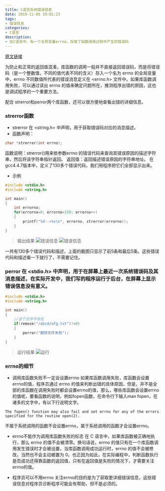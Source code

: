 ```yaml
---
title: C语言系统错误信息
date: 2019-11-05 19:01:23
tags:
- 错误信息
categories:
- C语言
description:
- 在C语言中，有一个全局变量errno，存放了函数调用过程中产生的错误码
---
```


<!--more-->

[原文链接](https://blog.csdn.net/wucz122140729/article/details/98437350)

为防止和正常的返回值混淆，库函数的调用一般并不直接返回错误码，而是将错误码（是一个整数值，不同的值代表不同的含义）存入一个名为 errno 的全局变量中，errno 不同数值所代表的错误消息定义在 <errno.h> 文件中。如果库函数调用失败，可以通过读出 errno 的值来确定问题所在，推测程序出错的原因，这也是调试程序的一个重要方法。

配合 strerror和perror两个库函数，还可以很方便地查看出错的详细信息。

### strerror函数
* strerror 在 <string.h> 中声明，用于获取错误码对应的消息描述。
* 函数声明：
```C
char *strerror(int errno);
```

函数说明：strerror()用来依参数errno 的错误代码来查询其错误原因的描述字符串，然后将该字符串指针返回。
返回值：返回描述错误原因的字符串地址。
在gcc4.4.7版本中，定义了130多个错误代码，我们用程序把它们全部显示出来。

* 示例
```C
#include <stdio.h>
#include <string.h>

int main()
{
    int errorno;
    for(errorno=0; errorno<150; errorno++)
    {
        printf("%d-->%s\n", errorno, strerror(errorno));
    }
}
```


> 输出结果
![错误信息](e1.png) ![错误信息](e2.png)

一共有130多个错误代码和描述，上面的截图只显示了前5条和最后5条。这些错误代码和描述看一下就行了，不需要记住。

### perror 在 <stdio.h> 中声明，用于在屏幕上最近一次系统错误码及其消息描述，在实际开发中，我们写的程序运行于后台，在屏幕上显示错误信息没有意义。
```C
#include <stdio.h>
#include <string.h>

int main()
{
    //这个文件不存在
    if(remove("/abcd/efg.txt")!=0)
    {
        perror("删除文件失败");
    }
}
```

> 运行结果
![运行](e3.png)

### errno的细节
* 调用库函数失败不一定会设置errno
如果库函数调用失败，库函数会设置errno的值，程序员通过 errno 的值来判断出错的具体原因，但是，并不是全部的库函数在调用失败时都会设置errno的值，那么，哪些库函数会设置errno的值呢，要看函数的说明，例如fopen函数，在命令行下输入man fopen，在诸多的文字中，有以下行说明文字。

```
The fopen() function may also fail and set errno for any of the errors specified for the routine open(2).
```

不属于系统调用的函数不会设置errno，属于系统调用的函数才会设置errno。

* errno不能作为调用库函数失败的标志
在 C 语言中，如果库函数被正确地执行，那么 errno 的值不会被清零。换句话说，errno 的值只有在一个库函数调用发生错误时才会被设置，当库函数调用成功运行时，errno 的值不会被修改，当然也不会主动被置为 0。也正因为如此，在实际编程中，判断函数执行是否成功还得靠函数的返回值，只有在返回值是失败的情况下，才需要关注errno的值。

* 程序员可以不用errno
关注errno的目的是为了获取更详细错误信息，这些错误信息对程序员诊断程序可能会有帮助，但不是必须的。
